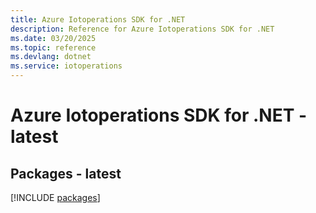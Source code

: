 ```yaml
---
title: Azure Iotoperations SDK for .NET
description: Reference for Azure Iotoperations SDK for .NET
ms.date: 03/20/2025
ms.topic: reference
ms.devlang: dotnet
ms.service: iotoperations
---
```

# Azure Iotoperations SDK for .NET - latest
## Packages - latest
[!INCLUDE [packages](iotoperations-index.md)]